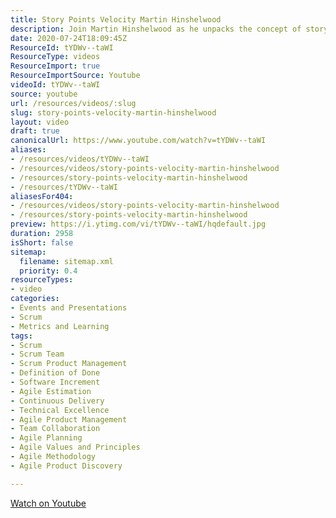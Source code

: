 ```yaml
---
title: Story Points Velocity Martin Hinshelwood
description: Join Martin Hinshelwood as he unpacks the concept of story points velocity, enhancing your understanding of agile project management and team performance.
date: 2020-07-24T18:09:45Z
ResourceId: tYDWv--taWI
ResourceType: videos
ResourceImport: true
ResourceImportSource: Youtube
videoId: tYDWv--taWI
source: youtube
url: /resources/videos/:slug
slug: story-points-velocity-martin-hinshelwood
layout: video
draft: true
canonicalUrl: https://www.youtube.com/watch?v=tYDWv--taWI
aliases:
- /resources/videos/tYDWv--taWI
- /resources/videos/story-points-velocity-martin-hinshelwood
- /resources/story-points-velocity-martin-hinshelwood
- /resources/tYDWv--taWI
aliasesFor404:
- /resources/videos/story-points-velocity-martin-hinshelwood
- /resources/story-points-velocity-martin-hinshelwood
preview: https://i.ytimg.com/vi/tYDWv--taWI/hqdefault.jpg
duration: 2958
isShort: false
sitemap:
  filename: sitemap.xml
  priority: 0.4
resourceTypes:
- video
categories:
- Events and Presentations
- Scrum
- Metrics and Learning
tags:
- Scrum
- Scrum Team
- Scrum Product Management
- Definition of Done
- Software Increment
- Agile Estimation
- Continuous Delivery
- Technical Excellence
- Agile Product Management
- Team Collaboration
- Agile Planning
- Agile Values and Principles
- Agile Methodology
- Agile Product Discovery

---
```

 [Watch on Youtube](https://www.youtube.com/watch?v=tYDWv--taWI)
